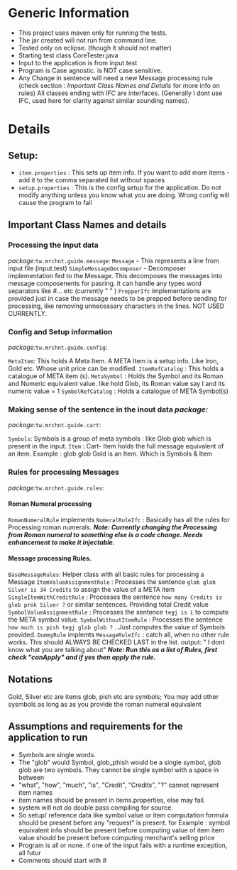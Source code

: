 # Generic Information
* This project uses maven only for running the tests.
* The jar created will not run from command line.
* Tested only on eclipse. (though it should not matter)
* Starting test class CoreTester.java
* Input to the application is from input.test 
* Program is Case agnostic. is NOT case sensitive.
* Any Change in sentence will need a new Message processing rule (check section : *Important Class Names and Details* for more info on rules) 
All classes ending with *IFC* are interfaces. (Generally I dont use IFC, used here for clarity against similar sounding names). 

# Details
 
## Setup:
* `item.properties` : This sets up item info. If you want to add more items - add it to the comma separated list without spaces
* `setup.properties` : This is the config setup for the application. Do not modify anything unless you know what you are doing. Wrong config will cause the program to fail

## Important Class Names and details

### Processing the input data 
 *package:*`tw.mrchnt.guide.message`:
`Message` - This represents a line from input file (input.test)
`SimpleMessageDecomposer` - Decomposer implementation fed to the Message. This decomposes the messages into message composenents for pasring. it can handle any types word separators like #... etc (currently " " <space>)
`PrepperIfc` implementations are provided just in case the message needs to be prepped before sending for processing, like removing unnecessary characters in the lines. NOT USED CURRENTLY.
	
### Config and Setup information 
*package:*`tw.mrchnt.guide.config`:

`MetaItem`: This holds A Meta Item. A META Item is a setup info. Like Iron, Gold etc. Whose unit price can be modified.
`ItemRefCatalog` : This holds a catalogue of META item (s). 
`MetaSymbol` : Holds the Symbol and its Roman and Numeric equivalent value. like hold Glob, its Roman value say I and its numeric value = 1
`SymbolRefCatalog` : Holds a catalogue of META Symbol(s)

### Making sense of the sentence in the inout data *package:* 
 *package:*`tw.mrchnt.guide.cart`:
 
`Symbols`: Symbols is a group of meta symbols : like Glob glob which is present in the input. 
`Item` : Cart- Item holds the full message equivalent of an item. Example : glob glob Gold is an Item. Which is Symbols & Item

### Rules for processing Messages
 *package:*`tw.mrchnt.guide.rules`:

#### Roman Numeral processing
`RomanNumeralRule` implements `NumeralRuleIfc` : Basically has all the rules for Processing roman numerals.
_**Note: Currently changing the Processing from Roman numeral to something else is a code change. Needs enhancement to make it injectable.**_

#### Message processing Rules.
`BaseMessageRules`: Helper class with all basic rules for processing a Message 
`ItemValueAssignmentRule` : Processes the sentence `glob glob Silver is 34 Credits` to assign the value of a META item
`SingleItemWithCreditRule` : Processes the sentence `how many Credits is glob prok Silver ?` or similar sentences. Providing total Credit value
`SymbolValueAssignmentRule` : Processes the sentence `tegj is L` to compute the META symbol value. 
`SymbolWithoutItemRule` : Processes the sentence `how much is pish tegj glob glob ?` . Just computes the value of Symbols provided.
`DummyRule` implemts `MessageRuleIfc` : catch all, when no other rule works. This should ALWAYS BE CHECKED LAST in the list. output: " I dont know what you are talking about" 
_**Note: Run this as a list of Rules, first check "canApply" and if yes then apply the rule.**_ 

## Notations
Gold, Silver etc are items
glob, pish etc are symbols; You may add other sysmbols as long as as you provide the roman numeral equivalent

## Assumptions and requirements for the application to run
* Symbols are single words. 
* The "glob" would Symbol, glob_phish would be a single symbol, glob glob are two symbols. They cannot be single symbol with a space in between
* "what", "how", "much", "is", "Credit", "Credits", "?" cannot represent item names
* item names should be present in items.properties, else may fail.
* system will not do double pass compiling for source. 
* So setup/ reference data like symbol value or item computation formula should be present before any "request" is present.
	for Example : 
		symbol equivalent info should be present before computing value of item
		item value should be present before computing merchant's selling price
* Program is all or none. if one of the input fails with a runtime exception, all futur
* Comments should start with #
